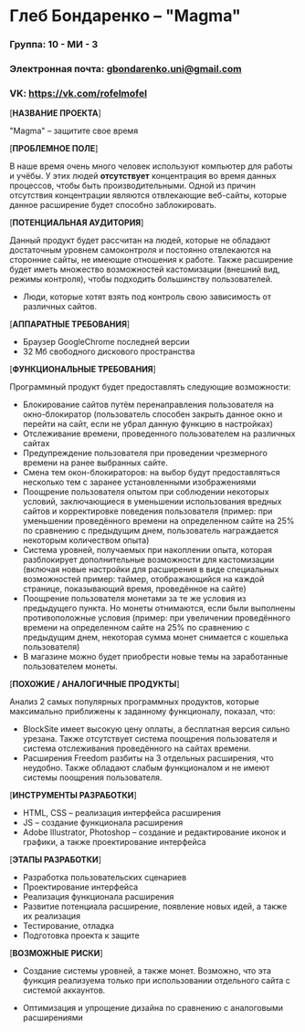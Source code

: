 # Глеб Бондаренко – &quot;Magma&quot;

### Группа: 10 - МИ - 3

### Электронная почта: gbondarenko.uni@gmail.com

### VK: https://vk.com/rofelmofel

[**НАЗВАНИЕ ПРОЕКТА**]

&quot;Magma&quot; – защитите свое время

[**ПРОБЛЕМНОЕ ПОЛЕ**]

В наше время очень много человек используют компьютер для работы и учёбы. У этих людей **отсутствует** концентрация во время данных процессов, чтобы быть производительными. Одной из причин отсутствия концентрации являются отвлекающие веб-сайты, которые данное расширение будет способно заблокировать.

[**ПОТЕНЦИАЛЬНАЯ АУДИТОРИЯ**]

Данный продукт будет рассчитан на людей, которые не обладают достаточным уровнем самоконтроля и постоянно отвлекаются на сторонние сайты, не имеющие отношения к работе. Также расширение будет иметь множество возможностей кастомизации (внешний вид, режимы контроля), чтобы подходить большинству пользователей.

- Люди, которые хотят взять под контроль свою зависимость от различных сайтов.

[**АППАРАТНЫЕ ТРЕБОВАНИЯ**]

- Браузер GoogleChrome последней версии
- 32 Мб свободного дискового пространства

[**ФУНКЦИОНАЛЬНЫЕ ТРЕБОВАНИЯ**]

Программный продукт будет предоставлять следующие возможности:

- Блокирование сайтов путём перенаправления пользователя на окно-блокиратор (пользователь способен закрыть данное окно и перейти на сайт, если не убрал данную функцию в настройках)
- Отслеживание времени, проведенного пользователем на различных сайтах
- Предупреждение пользователя при проведении чрезмерного времени на ранее выбранных сайте.
- Смена тем окон-блокираторов: на выбор будут предоставляться несколько тем с заранее установленными изображениями
- Поощрение пользователя опытом при соблюдении некоторых условий, заключающиеся в уменьшении использования вредных сайтов и корректировке поведения пользователя (пример: при уменьшении проведённого времени на определенном сайте на 25% по сравнению с предыдущим днем, пользователь награждается некоторым количеством опыта)
- Система уровней, получаемых при накоплении опыта, которая разблокирует дополнительные возможности для кастомизации (включая новые настройки для расширения в виде специальных возможностей пример: таймер, отображающийся на каждой странице, показывающий время, проведённое на сайте)
- Поощрение пользователя монетами за те же условия из предыдущего пункта. Но монеты отнимаются, если были выполнены противоположные условия (пример: при увеличении проведённого времени на определенном сайте на 25% по сравнению с предыдущим днем, некоторая сумма монет снимается с кошелька пользователя)
- В магазине можно будет приобрести новые темы на заработанные пользователем монеты.

[**ПОХОЖИЕ / АНАЛОГИЧНЫЕ ПРОДУКТЫ**]

Анализ 2 самых популярных программных продуктов, которые максимально приближены к заданному функционалу, показал, что:

- BlockSite имеет высокую цену оплаты, а бесплатная версия сильно урезана. Также отсутствует система поощрения пользователя и система отслеживания проведённого на сайтах времени.
- Расширения Freedom разбиты на 3 отдельных расширения, что неудобно. Также обладают слабым функционалом и не имеют системы поощрения пользователя.

[**ИНСТРУМЕНТЫ РАЗРАБОТКИ**]

- HTML, CSS – реализация интерфейса расширения
- JS – создание функционала расширения
- Adobe Illustrator, Photoshop – создание и редактирование иконок и графики, а также проектирование интерфейса

[**ЭТАПЫ РАЗРАБОТКИ**]

- Разработка пользовательских сценариев
- Проектирование интерфейса
- Реализация функционала расширения
- Развитие потенциала расширение, появление новых идей, а также их реализация
- Тестирование, отладка
- Подготовка проекта к защите

[**ВОЗМОЖНЫЕ РИСКИ**]

- Создание системы уровней, а также монет. Возможно, что эта функция реализуема только при использовании отдельного сайта с системой аккаунтов.

- Оптимизация и упрощение дизайна по сравнению с аналоговыми расширениями

